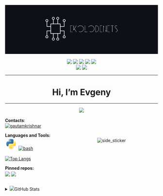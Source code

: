 <div align="center"><img  src="https://github.com/ekolodenets/ekolodenets/blob/main/logo_d.png" /></div>

<p align="center">
    <a href="#"><img src="https://img.shields.io/badge/Age-35-blue" /></a>
    <a href="#"><img src="https://img.shields.io/badge/Interest-Python-brightgreen" /></a>
    <a href="#"><img src="https://img.shields.io/badge/Corrently%20learning-QA-success" /></a>
    <a href="#"><img src="https://img.shields.io/badge/Live%20in-Belarus-success" /></a>
    <a href="#"><img src="https://img.shields.io/badge/Languages-Russian%20Polish%20English-brightgreen" /></a><br>
    <a href="#"><img src="https://visitor-badge.laobi.icu/badge?page_id=ekolodenets" /></a>
    <a href="#"><img src="http://hits.dwyl.com/ekolodenets/ekolodenets.svg?style=flat" /></a>
</p>

<hr><h1 align="center">Hi, I’m Evgeny</h1><hr>

<div align="center"><a href="https://www.codewars.com/users/Ekolodenets" alt="Ekolodenets"><img src="https://www.codewars.com/users/Ekolodenets/badges/large" /></a></div>
 
**Contacts**:<br>
<a href="https://www.linkedin.com/in/evgeny-kolodenets" target="blank"><img align="center" src="https://raw.githubusercontent.com/rahuldkjain/github-profile-readme-generator/master/src/images/icons/Social/linked-in-alt.svg" alt="gautamkrishnar" height="30" width="40" /></a>

**Languages and Tools:**
<br><a href="https://www.python.org" target="_blank"><img src="https://raw.githubusercontent.com/devicons/devicon/master/icons/python/python-original.svg" alt="python" width="40" height="40"/></a>
<a href="https://git-scm.com/" target="_blank"> <img src="https://raw.githubusercontent.com/jmnote/z-icons/master/svg/git.svg" alt="bash" width="40" height="40"/></a>
<img align="right" width=200px height=200px alt="side_sticker" src="https://media.giphy.com/media/TEnXkcsHrP4YedChhA/giphy.gif" />
<br><br>[![Top Langs](https://github-readme-stats.vercel.app/api/top-langs/?username=ekolodenets&theme=city_lights&bg_color=0d1117&show_icons=true)](https://github.com/ekolodenets)


**Pinned repos:**<br>
<a href="https://github.com/ekolodenets/qa">
  <img align="center" src="https://github-readme-stats.vercel.app/api/pin/?username=ekolodenets&repo=qa&theme=city_lights&bg_color=0d1117&show_icons=true" /></a>
<a href="https://github.com/ekolodenets/brutto2netto">
  <img align="center" src="https://github-readme-stats.vercel.app/api/pin/?username=ekolodenets&repo=brutto2netto&theme=city_lights&bg_color=0d1117&show_icons=true" /></a>
<br><br>

<details>
 <summary><a href="#"><img src="https://media.giphy.com/media/W5eoZHPpUx9sapR0eu/giphy.gif" width="30px"/></a>GitHub Stats</summary><br>
  <img align="center" alt="Ekolodenets's Stats" src="https://github-readme-stats.vercel.app/api?username=ekolodenets&hide=contribs,prs,stars,issues&theme=city_lights&bg_color=0d1117&show_icons=true"/><br><br>
  <img align="center" alt="Ekolodenets's Stats" src="https://github-readme-streak-stats.herokuapp.com/?user=ekolodenets&theme=blueberry_duo&show_icons=true"/><br><br>
 <img align="center" alt="Ekolodenets's Stats" src="https://activity-graph.herokuapp.com/graph?username=ekolodenets&theme=react-dark"/>
</details>


